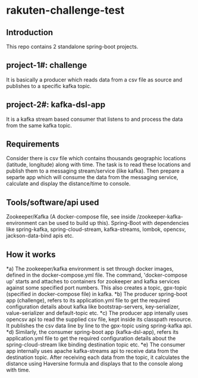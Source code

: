 # rakuten-challenge-test

Introduction
------------
This repo contains 2 standalone spring-boot projects.

project-1#: challenge
--------------------
It is basically a producer which reads data from a csv file as source and publishes to a specific kafka topic.

project-2#: kafka-dsl-app
-------------------------
It is a kafka stream based consumer that listens to and process the data from the same kafka topic.

Requirements
------------
Consider there is csv file which contains thousands geographic locations (latitude, longitude) along with time.
The task is to read these locations and publish them to a messaging stream/service (like kafka). 
Then prepare a separte app which will consume the data from the messaging service, calculate and display the distance/time to console.

Tools/software/api used
-----------------------
Zookeeper/Kafka (A docker-compose file, see inside /zookeeper-kafka-environment can be used to build up this).
Spring-Boot with dependencies like spring-kafka, spring-cloud-stream, kafka-streams, lombok, opencsv, jackson-data-bind apis etc.

How it works
------------
*a) The zookeeper/kafka environment is set through docker images, defined in the docker-compose.yml file. The command, 'docker-compose up' starts and attaches to containers
   for zookeeper and kafka services against some specified port numbers. This also creates a topic, gpx-topic (specified in docker-compose file) in kafka.
*b) The producer spring-boot app (challenge), refers to its application.yml file to get the required configuration details about kafka like bootstrap-servers, key-serializer,          value-serializer and default-topic etc.
*c) The producer app intenally uses opencsv api to read the supplied csv file, kept inside its classpath resource. It publishes the csv data line by line to the gpx-topic using 
   spring-kafka api.
*d) Similarly, the consumer spring-boot app (kafka-dsl-app), refers its application.yml file to get the required configuration details about the spring-cloud-stream like binding    destination topic etc.
*e) The consumer app internally uses apache kafka-streams api to receive data from the destination topic. After receiving each data from the topic, it calculates the distance
   using Haversine formula and displays that to the console along with time.
